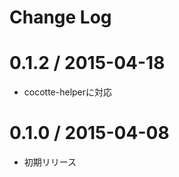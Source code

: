 # Change Log

 0.1.2 / 2015-04-18
===================

 * cocotte-helperに対応


 0.1.0 / 2015-04-08
===================

 * 初期リリース
